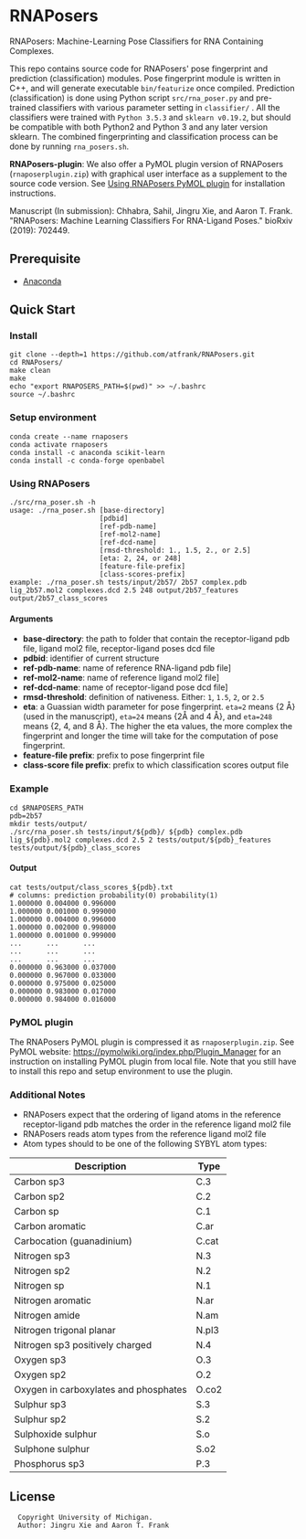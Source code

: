 # RNAPosers
RNAPosers: Machine-Learning Pose Classifiers for RNA Containing Complexes.

This repo contains source code for RNAPosers' pose fingerprint and prediction (classification) modules. Pose fingerprint module is written in C++, and will generate executable `bin/featurize` once compiled. Prediction (classification) is done using Python script `src/rna_poser.py` and pre-trained classifiers with various parameter setting in `classifier/` . All the classifiers were trained with `Python 3.5.3` and `sklearn v0.19.2`, but should be compatible with both Python2 and Python 3 and any later version sklearn. The combined fingerprinting and classification process can be done by running `rna_posers.sh`.

**RNAPosers-plugin**: We also offer a PyMOL plugin version of RNAPosers (`rnaposerplugin.zip`) with graphical user interface as a supplement to the source code version. See [Using RNAPosers PyMOL plugin](#Using-RNAPosers-PyMOL-plugin) for installation instructions.

Manuscript (In submission): Chhabra, Sahil, Jingru Xie, and Aaron T. Frank. "RNAPosers: Machine Learning Classifiers For RNA-Ligand Poses." bioRxiv (2019): 702449.

## Prerequisite
* [Anaconda](https://docs.conda.io/projects/conda/en/latest/user-guide/install/)

## Quick Start
### Install
```
git clone --depth=1 https://github.com/atfrank/RNAPosers.git
cd RNAPosers/
make clean
make
echo "export RNAPOSERS_PATH=$(pwd)" >> ~/.bashrc
source ~/.bashrc
```

### Setup environment
```
conda create --name rnaposers
conda activate rnaposers
conda install -c anaconda scikit-learn
conda install -c conda-forge openbabel
```

### Using RNAPosers

```
./src/rna_poser.sh -h
usage: ./rna_poser.sh [base-directory]
                      [pdbid]
                      [ref-pdb-name]
                      [ref-mol2-name]
                      [ref-dcd-name]
                      [rmsd-threshold: 1., 1.5, 2., or 2.5]
                      [eta: 2, 24, or 248]
                      [feature-file-prefix]
                      [class-scores-prefix]
example: ./rna_poser.sh tests/input/2b57/ 2b57 complex.pdb lig_2b57.mol2 complexes.dcd 2.5 248 output/2b57_features output/2b57_class_scores
```

#### Arguments
- **base-directory**: the path to folder that contain the receptor-ligand pdb file, ligand mol2 file, receptor-ligand poses dcd file
- **pdbid**: identifier of current structure
- **ref-pdb-name**: name of reference RNA-ligand pdb file]
- **ref-mol2-name**: name of reference ligand mol2 file]
- **ref-dcd-name**: name of receptor-ligand pose dcd file]
- **rmsd-threshold**: definition of nativeness. Either: `1`, `1.5`, `2`, or `2.5`
- **eta**: a Guassian width parameter for pose fingerprint. `eta=2` means {2 Å} (used in the manuscript), `eta=24` means {2Å and 4 Å}, and `eta=248` means {2, 4, and 8 Å}. The higher the eta values, the more complex the fingerprint and longer the time will take for the computation of pose fingerprint.
- **feature-file prefix**: prefix to pose fingerprint file
- **class-score file prefix**: prefix to which classification scores output file

### Example
```
cd $RNAPOSERS_PATH
pdb=2b57
mkdir tests/output/
./src/rna_poser.sh tests/input/${pdb}/ ${pdb} complex.pdb lig_${pdb}.mol2 complexes.dcd 2.5 2 tests/output/${pdb}_features tests/output/${pdb}_class_scores
```
#### Output
```
cat tests/output/class_scores_${pdb}.txt
# columns: prediction probability(0) probability(1)
1.000000 0.004000 0.996000
1.000000 0.001000 0.999000
1.000000 0.004000 0.996000
1.000000 0.002000 0.998000
1.000000 0.001000 0.999000
...      ...      ...     
...      ...      ...     
...      ...      ...     
0.000000 0.963000 0.037000
0.000000 0.967000 0.033000
0.000000 0.975000 0.025000
0.000000 0.983000 0.017000
0.000000 0.984000 0.016000
```

### PyMOL plugin
The RNAPosers PyMOL plugin is compressed it as `rnaposerplugin.zip`. See PyMOL website: https://pymolwiki.org/index.php/Plugin_Manager for an instruction on installing PyMOL plugin from local file. Note that you still have to install this repo and setup environment to use the plugin.


### Additional Notes
- RNAPosers expect that the ordering of ligand atoms in the reference receptor-ligand pdb matches the order in the reference ligand mol2 file
- RNAPosers reads atom types from the reference ligand mol2 file
- Atom types should to be one of the following SYBYL atom types:

Description | Type
--- | ---
Carbon sp3 | C.3
Carbon sp2 | C.2
Carbon sp | C.1
Carbon aromatic | C.ar
Carbocation (guanadinium) | C.cat
Nitrogen sp3 | N.3
Nitrogen sp2 | N.2
Nitrogen sp | N.1
Nitrogen aromatic | N.ar
Nitrogen amide | N.am
Nitrogen trigonal planar | N.pl3
Nitrogen sp3 positively charged | N.4
Oxygen sp3 | O.3
Oxygen sp2 | O.2
Oxygen in carboxylates and phosphates | O.co2
Sulphur sp3 | S.3
Sulphur sp2 | S.2
Sulphoxide sulphur | S.o
Sulphone sulphur | S.o2
Phosphorus sp3 | P.3






## License
```
  Copyright University of Michigan.
  Author: Jingru Xie and Aaron T. Frank

```
